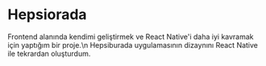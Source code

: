 # Hepsiorada

Frontend alanında kendimi geliştirmek ve React Native'i daha iyi kavramak için yaptığım bir proje.\n
Hepsiburada uygulamasının dizaynını React Native ile tekrardan oluşturdum.
